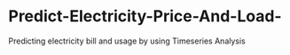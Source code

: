 # Predict-Electricity-Price-And-Load-
Predicting electricity bill and usage by using Timeseries Analysis 
